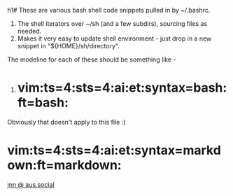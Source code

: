 h1# These are various bash shell code snippets pulled in by ~/.bashrc.

1. The shell iterators over ~/sh (and a few subdirs), sourcing files as needed.
2. Makes it very easy to update shell environment - just drop in a new snippet in "${HOME}/sh/directory".


The modeline for each of these should be something like -
1. # vim:ts=4:sts=4:ai:et:syntax=bash:ft=bash:


Obviously that doesn't apply to this file :)

# vim:ts=4:sts=4:ai:et:syntax=markdown:ft=markdown:

<a rel="me" href="https://aus.social/@jnn">jnn @ aus.social</a>
